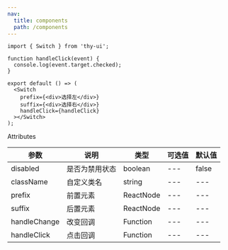```yaml
---
nav:
  title: components
  path: /components
---
```


```tsx
import { Switch } from 'thy-ui';

function handleClick(event) {
  console.log(event.target.checked);
}

export default () => (
  <Switch
    prefix={<div>选择左</div>}
    suffix={<div>选择右</div>}
    handleClick={handleClick}
  ></Switch>
);
```

Attributes

| 参数         | 说明           | 类型      | 可选值 | 默认值 |
| ------------ | -------------- | --------- | ------ | ------ |
| disabled     | 是否为禁用状态 | boolean   | ---    | false  |
| className    | 自定义类名     | string    | ---    | ---    |
| prefix       | 前置元素       | ReactNode | ---    | ---    |
| suffix       | 后置元素       | ReactNode | ---    | ---    |
| handleChange | 改变回调       | Function  | ---    | ---    |
| handleClick  | 点击回调       | Function  | ---    | ---    |
